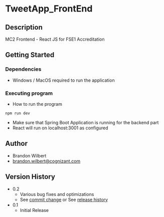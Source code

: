 # TweetApp_FrontEnd

## Description

MC2 Frontend - React JS for FSE1 Accreditation

## Getting Started

### Dependencies

* Windows / MacOS required to run the application

### Executing program

* How to run the program
```
npm run dev
```
* Make sure that Spring Boot Application is running for the backend part
* React will run on localhost:3001 as configured

## Author

* Brandon Wilbert 
* brandon.wilbert@cognizant.com

## Version History

* 0.2
    * Various bug fixes and optimizations
    * See [commit change]() or See [release history]()
* 0.1
    * Initial Release
